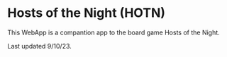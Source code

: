 # Hosts of the Night (HOTN)

This WebApp is a compantion app to the board game Hosts of the Night.

Last updated 9/10/23.